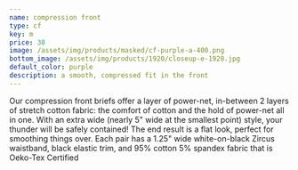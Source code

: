 ```yaml
---
name: compression front
type: cf
key: m
price: 38
image: /assets/img/products/masked/cf-purple-a-400.png
bottom_image: /assets/img/products/1920/closeup-e-1920.jpg
default_color: purple
description: a smooth, compressed fit in the front
---
```


Our compression front briefs offer a layer of power-net, in-between 2 layers of
stretch cotton fabric: the comfort of cotton and the hold of power-net all in
one. With an extra wide (nearly 5" wide at the smallest point) style, your
thunder will be safely contained! The end result is a flat look, perfect for
smoothing things over. Each pair has a 1.25" wide white-on-black Zircus
waistband, black elastic trim, and 95% cotton 5% spandex fabric that is Oeko-Tex
Certified
